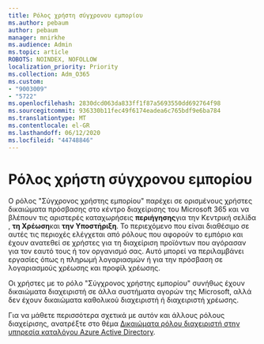 ```yaml
---
title: Ρόλος χρήστη σύγχρονου εμπορίου
ms.author: pebaum
author: pebaum
manager: mnirkhe
ms.audience: Admin
ms.topic: article
ROBOTS: NOINDEX, NOFOLLOW
localization_priority: Priority
ms.collection: Adm_O365
ms.custom:
- "9003009"
- "5722"
ms.openlocfilehash: 2830dcd063da833ff1f87a5693550dd692764f98
ms.sourcegitcommit: 936330b11fec49f6174eadea6c765bdf9e6ba784
ms.translationtype: MT
ms.contentlocale: el-GR
ms.lasthandoff: 06/12/2020
ms.locfileid: "44748846"
---
```

# <a name="modern-commerce-user-role"></a>Ρόλος χρήστη σύγχρονου εμπορίου

Ο ρόλος "Σύγχρονος χρήστης εμπορίου" παρέχει σε ορισμένους χρήστες δικαιώματα πρόσβασης στο κέντρο διαχείρισης του Microsoft 365 και να βλέπουν τις αριστερές καταχωρήσεις **περιήγησης**για την Κεντρική σελίδα , **τη Χρέωση**και **την Υποστήριξη**. Το περιεχόμενο που είναι διαθέσιμο σε αυτές τις περιοχές ελέγχεται από ρόλους που αφορούν το εμπόριο και έχουν ανατεθεί σε χρήστες για τη διαχείριση προϊόντων που αγόρασαν για τον εαυτό τους ή τον οργανισμό σας. Αυτό μπορεί να περιλαμβάνει εργασίες όπως η πληρωμή λογαριασμών ή για την πρόσβαση σε λογαριασμούς χρέωσης και προφίλ χρέωσης.

Οι χρήστες με το ρόλο "Σύγχρονος χρήστης εμπορίου" συνήθως έχουν δικαιώματα διαχειριστή σε άλλα συστήματα αγορών της Microsoft, αλλά δεν έχουν δικαιώματα καθολικού διαχειριστή ή διαχειριστή χρέωσης.

Για να μάθετε περισσότερα σχετικά με αυτόν και άλλους ρόλους διαχείρισης, ανατρέξτε στο θέμα [Δικαιώματα ρόλου διαχειριστή στην υπηρεσία καταλόγου Azure Active Directory](https://docs.microsoft.com/azure/active-directory/users-groups-roles/directory-assign-admin-roles#modern-commerce-administrator).